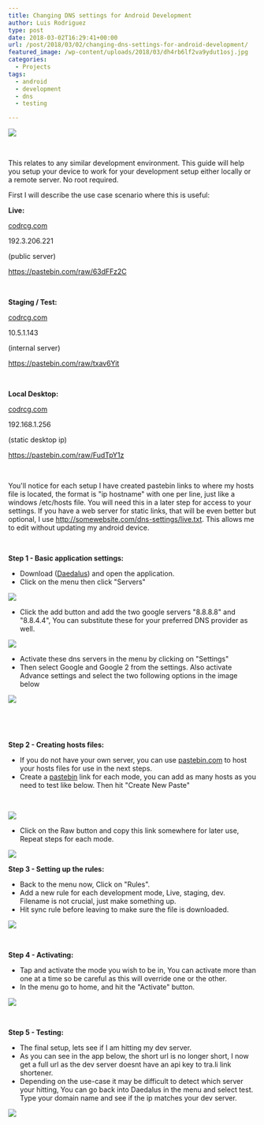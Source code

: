 ```yaml
---
title: Changing DNS settings for Android Development
author: Luis Rodriguez
type: post
date: 2018-03-02T16:29:41+00:00
url: /post/2018/03/02/changing-dns-settings-for-android-development/
featured_image: /wp-content/uploads/2018/03/dh4rb6lf2va9ydut1osj.jpg
categories:
  - Projects
tags:
  - android
  - development
  - dns
  - testing

---
```

![](/uploads/2018/03/ezgif-1-6db60a8e39-1.jpg)

&nbsp;

This relates to any similar development environment. This guide will help you setup your device to work for your development setup either locally or a remote server. No root required.

First I will describe the use case scenario where this is useful:

<!--more-->

**Live:**

[codrcg.com][2]

192.3.206.221

(public server)

https://pastebin.com/raw/63dFFz2C

&nbsp;

**Staging / Test:**

[codrcg.com][2]

10.5.1.143

(internal server)

https://pastebin.com/raw/txav6Yit

&nbsp;

**Local Desktop:**

[codrcg.com][2]

192.168.1.256

(static desktop ip)

https://pastebin.com/raw/FudTpY1z

&nbsp;

You'll notice for each setup I have created pastebin links to where my hosts file is located, the format is "ip hostname" with one per line, just like a windows /etc/hosts file. You will need this in a later step for access to your settings. If you have a web server for static links, that will be even better but optional, I use http://somewebsite.com/dns-settings/live.txt. This allows me to edit without updating my android device.

&nbsp;

**Step 1 - Basic application settings:**

  * Download ([Daedalus][3]) and open the application.
  * Click on the menu then click "Servers"

![](/uploads/2018/03/photo_2018-03-02_10-35-15.jpg)

  * Click the add button and add the two google servers "8.8.8.8" and "8.8.4.4", You can substitute these for your preferred DNS provider as well.

![](/uploads/2018/03/photo_2018-03-02_10-35-33-Copy.jpg)

  * Activate these dns servers in the menu by clicking on "Settings"
  * Then select Google and Google 2 from the settings. Also activate Advance settings and select the two following options in the image below

![](/uploads/2018/03/photo_2018-03-02_10-35-32.jpg)

&nbsp;

&nbsp;

**Step 2 - Creating hosts files:**

  * If you do not have your own server, you can use [pastebin.com][7] to host your hosts files for use in the next steps.
  * Create a [pastebin][7] link for each mode, you can add as many hosts as you need to test like below. Then hit "Create New Paste"

&nbsp;

![](/uploads/2018/03/pastebin.png)

  * Click on the Raw button and copy this link somewhere for later use, Repeat steps for each mode.

![](/uploads/2018/03/pastebin2.png)

**Step 3 - Setting up the rules:**

  * Back to the menu now, Click on "Rules".
  * Add a new rule for each development mode, Live, staging, dev. Filename is not crucial, just make something up.
  * Hit sync rule before leaving to make sure the file is downloaded.

![](/uploads/2018/03/photo_2018-03-02_10-35-13-Copy.jpg)

&nbsp;

**Step 4 - Activating:**

  * Tap and activate the mode you wish to be in, You can activate more than one at a time so be careful as this will override one or the other.
  * In the menu go to home, and hit the "Activate" button.

![](/uploads/2018/03/photo_2018-03-02_10-35-08.jpg)

&nbsp;

**Step 5 - Testing:**

  * The final setup, lets see if I am hitting my dev server.
  * As you can see in the app below, the short url is no longer short, I now get a full url as the dev server doesnt have an api key to tra.li link shortener.
  * Depending on the use-case it may be difficult to detect which server your hitting, You can go back into Daedalus in the menu and select test. Type your domain name and see if the ip matches your dev server.

![](/uploads/2018/03/photo_2018-03-02_10-35-04.jpg)

 [1]: /uploads/2018/03/ezgif-1-6db60a8e39-1.jpg
 [2]: http://codrcg.com
 [3]: http://a.tra.li/SF9e
 [4]: /uploads/2018/03/photo_2018-03-02_10-35-15.jpg
 [5]: /uploads/2018/03/photo_2018-03-02_10-35-33-Copy.jpg
 [6]: /uploads/2018/03/photo_2018-03-02_10-35-32.jpg
 [7]: https://pastebin.com
 [8]: /uploads/2018/03/pastebin.png
 [9]: /uploads/2018/03/pastebin2.png
 [10]: /uploads/2018/03/photo_2018-03-02_10-35-13-Copy.jpg
 [11]: /uploads/2018/03/photo_2018-03-02_10-35-08.jpg
 [12]: /uploads/2018/03/photo_2018-03-02_10-35-04.jpg
